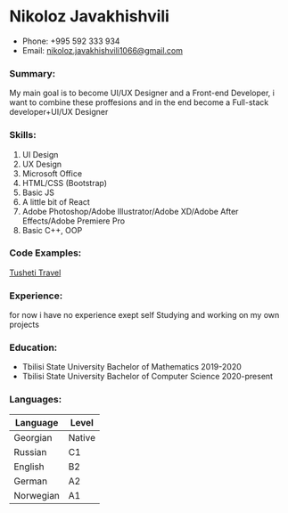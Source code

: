 # Nikoloz Javakhishvili
- Phone: +995 592 333 934 
- Email: nikoloz.javakhishvili1066@gmail.com

### Summary:
My main goal is to become UI/UX Designer and a Front-end Developer, i want to combine these proffesions and in the end become a Full-stack developer+UI/UX Designer


### Skills:

1. UI Design
2. UX Design
3. Microsoft Office
4. HTML/CSS (Bootstrap) 
5. Basic JS
6. A little bit of React
7. Adobe Photoshop/Adobe Illustrator/Adobe XD/Adobe After Effects/Adobe Premiere Pro
8. Basic C++, OOP

### Code Examples:
[Tusheti Travel](https://github.com/Borgia1066/Tusheti-Travel)

### Experience:
for now i have no experience exept self Studying and working on my own projects

### Education:
- Tbilisi State University Bachelor of Mathematics 2019-2020
- Tbilisi State University Bachelor of Computer Science 2020-present

### Languages:
| Language | Level |
| ----------- | ----------- |
| Georgian | Native |
| Russian | C1 |
| English | B2 |
| German | A2 |
| Norwegian | A1 |

